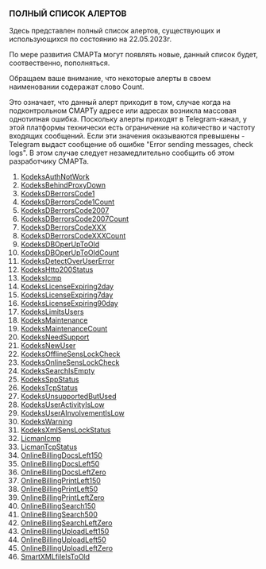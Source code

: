 ### ПОЛНЫЙ СПИСОК АЛЕРТОВ

Здесь представлен полный список алертов, существующих и использующихся по состоянию на 22.05.2023г.

По мере развития СМАРТа могут появлять новые, данный список будет, соотвественно, пополняться.

Обращаем ваше внимание, что некоторые алерты в своем наименовании содеражат слово Count. 

Это означает, что данный алерт приходит в том, случае когда на подконтрольном СМАРТу адресе или адресах возникла массовая однотипная ошибка.
Поскольку алерты приходят в Telegram-канал, у этой платформы технически есть ограничение на количество и частоту входящих сообщений.
Если эти значения оказываются превышены - Telegram выдаст сообщение об ошибке "Error sending messages, check logs".
В этом случае следует незамедлительно сообщить об этом разработчику СМАРТа.

1. [KodeksAuthNotWork](http://smart.uniclass.ru/docs/errors/KodeksAuthNotWork.md)
2. [KodeksBehindProxyDown](http://smart.uniclass.ru/docs/errors/KodeksBehindProxyDown.md)
3. [KodeksDBerrorsCode1](http://smart.uniclass.ru/docs/errors/KodeksDBerrorsCode1.md)
4. [KodeksDBerrorsCode1Count](http://smart.uniclass.ru/docs/errors/KodeksDBerrorsCode1Count.md)
5. [KodeksDBerrorsCode2007](http://smart.uniclass.ru/docs/errors/KodeksDBerrorsCode2007.md)
6. [KodeksDBerrorsCode2007Count](http://smart.uniclass.ru/docs/errors/KodeksDBerrorsCode2007Count.md)
7. [KodeksDBerrorsCodeXXX](http://smart.uniclass.ru/docs/errors/KodeksDBerrorsCodeXXX.md)
8. [KodeksDBerrorsCodeXXXCount](http://smart.uniclass.ru/docs/errors/KodeksDBerrorsCodeXXXCount.md)
9. [KodeksDBOperUpToOld](http://smart.uniclass.ru/docs/errors/KodeksDBOperUpToOld.md)
10. [KodeksDBOperUpToOldCount](http://smart.uniclass.ru/docs/errors/KodeksDBOperUpToOldCount.md)
11. [KodeksDetectOverUserError](http://smart.uniclass.ru/docs/errors/KodeksDetectOverUserError.md)
12. [KodeksHttp200Status](http://smart.uniclass.ru/docs/errors/KodeksHttp200Status.md)
13. [KodeksIcmp](http://smart.uniclass.ru/docs/errors/KodeksIcmp.md)
14. [KodeksLicenseExpiring2day](http://smart.uniclass.ru/docs/errors/KodeksLicenseExpiring2day.md)
15. [KodeksLicenseExpiring7day](http://smart.uniclass.ru/docs/errors/KodeksLicenseExpiring7day.md)
16. [KodeksLicenseExpiring90day](http://smart.uniclass.ru/docs/errors/KodeksLicenseExpiring90day.md)
17. [KodeksLimitsUsers](http://smart.uniclass.ru/docs/errors/KodeksLimitsUsers.md)
18. [KodeksMaintenance](http://smart.uniclass.ru/docs/errors/KodeksMaintenance.md)
19. [KodeksMaintenanceCount](http://smart.uniclass.ru/docs/errors/KodeksMaintenanceCount.md)
20. [KodeksNeedSupport](http://smart.uniclass.ru/docs/errors/KodeksNeedSupport.md)
21. [KodeksNewUser](http://smart.uniclass.ru/docs/errors/KodeksNewUser.md)
22. [KodeksOfflineSensLockCheck](http://smart.uniclass.ru/docs/errors/KodeksOfflineSensLockCheck.md)
23. [KodeksOnlineSensLockCheck](http://smart.uniclass.ru/docs/errors/KodeksOnlineSensLockCheck.md)
24. [KodeksSearchIsEmpty](http://smart.uniclass.ru/docs/errors/KodeksSearchIsEmpty.md)
25. [KodeksSppStatus](http://smart.uniclass.ru/docs/errors/KodeksSppStatus.md)
26. [KodeksTcpStatus](http://smart.uniclass.ru/docs/errors/KodeksTcpStatus.md)
27. [KodeksUnsupportedButUsed](http://smart.uniclass.ru/docs/errors/KodeksUnsupportedButUsed.md)
28. [KodeksUserActivityIsLow](http://smart.uniclass.ru/docs/errors/KodeksUserActivityIsLow.md)
29. [KodeksUserAInvolvementIsLow](http://smart.uniclass.ru/docs/errors/KodeksUserAInvolvementIsLow.md)
30. [KodeksWarning](http://smart.uniclass.ru/docs/errors/KodeksWarning.md)
31. [KodeksXmlSensLockStatus](http://smart.uniclass.ru/docs/errors/KodeksXmlSensLockStatus.md)
32. [LicmanIcmp](http://smart.uniclass.ru/docs/errors/LicmanIcmp.md)
33. [LicmanTcpStatus](http://smart.uniclass.ru/docs/errors/LicmanTcpStatus.md)
34. [OnlineBillingDocsLeft150](http://smart.uniclass.ru/docs/errors/OnlineBillingDocsLeft150.md)
35. [OnlineBillingDocsLeft50](http://smart.uniclass.ru/docs/errors/OnlineBillingDocsLeft50.md)
36. [OnlineBillingDocsLeftZero](http://smart.uniclass.ru/docs/errors/OnlineBillingDocsLeftZero.md)
37. [OnlineBillingPrintLeft150](http://smart.uniclass.ru/docs/errors/OnlineBillingPrintLeft150.md)
38. [OnlineBillingPrintLeft50](http://smart.uniclass.ru/docs/errors/OnlineBillingPrintLeft50.md)
39. [OnlineBillingPrintLeftZero](http://smart.uniclass.ru/docs/errors/OnlineBillingPrintLeftZero.md)
40. [OnlineBillingSearch150](http://smart.uniclass.ru/docs/errors/OnlineBillingSearch150.md)
41. [OnlineBillingSearch500](http://smart.uniclass.ru/docs/errors/OnlineBillingSearch500.md)
42. [OnlineBillingSearchLeftZero](http://smart.uniclass.ru/docs/errors/OnlineBillingSearchLeftZero.md)
43. [OnlineBillingUploadLeft150](http://smart.uniclass.ru/docs/errors/OnlineBillingUploadLeft150.md)
44. [OnlineBillingUploadLeft50](http://smart.uniclass.ru/docs/errors/OnlineBillingUploadLeft50.md)
45. [OnlineBillingUploadLeftZero](http://smart.uniclass.ru/docs/errors/OnlineBillingUploadLeftZero.md)
46. [SmartXMLfileIsToOld](http://smart.uniclass.ru/docs/errors/SmartXMLfileIsToOld.md)
